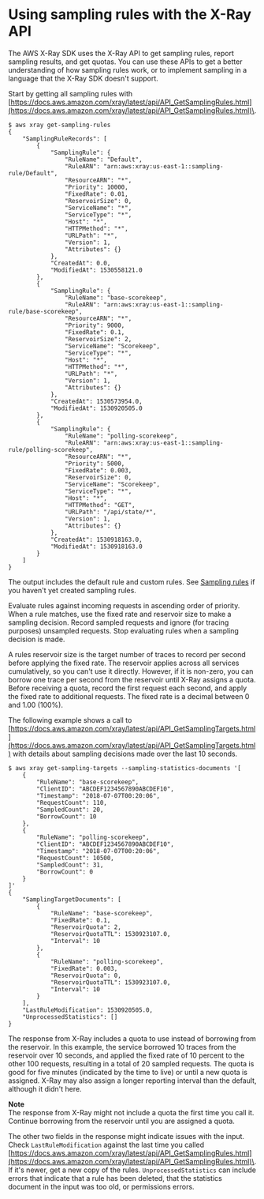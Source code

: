 # Using sampling rules with the X\-Ray API<a name="xray-api-sampling"></a>



The AWS X\-Ray SDK uses the X\-Ray API to get sampling rules, report sampling results, and get quotas\. You can use these APIs to get a better understanding of how sampling rules work, or to implement sampling in a language that the X\-Ray SDK doesn't support\.

Start by getting all sampling rules with [https://docs.aws.amazon.com/xray/latest/api/API_GetSamplingRules.html](https://docs.aws.amazon.com/xray/latest/api/API_GetSamplingRules.html)\.

```
$ aws xray get-sampling-rules
{
    "SamplingRuleRecords": [
        {
            "SamplingRule": {
                "RuleName": "Default",
                "RuleARN": "arn:aws:xray:us-east-1::sampling-rule/Default",
                "ResourceARN": "*",
                "Priority": 10000,
                "FixedRate": 0.01,
                "ReservoirSize": 0,
                "ServiceName": "*",
                "ServiceType": "*",
                "Host": "*",
                "HTTPMethod": "*",
                "URLPath": "*",
                "Version": 1,
                "Attributes": {}
            },
            "CreatedAt": 0.0,
            "ModifiedAt": 1530558121.0
        },
        {
            "SamplingRule": {
                "RuleName": "base-scorekeep",
                "RuleARN": "arn:aws:xray:us-east-1::sampling-rule/base-scorekeep",
                "ResourceARN": "*",
                "Priority": 9000,
                "FixedRate": 0.1,
                "ReservoirSize": 2,
                "ServiceName": "Scorekeep",
                "ServiceType": "*",
                "Host": "*",
                "HTTPMethod": "*",
                "URLPath": "*",
                "Version": 1,
                "Attributes": {}
            },
            "CreatedAt": 1530573954.0,
            "ModifiedAt": 1530920505.0
        },
        {
            "SamplingRule": {
                "RuleName": "polling-scorekeep",
                "RuleARN": "arn:aws:xray:us-east-1::sampling-rule/polling-scorekeep",
                "ResourceARN": "*",
                "Priority": 5000,
                "FixedRate": 0.003,
                "ReservoirSize": 0,
                "ServiceName": "Scorekeep",
                "ServiceType": "*",
                "Host": "*",
                "HTTPMethod": "GET",
                "URLPath": "/api/state/*",
                "Version": 1,
                "Attributes": {}
            },
            "CreatedAt": 1530918163.0,
            "ModifiedAt": 1530918163.0
        }
    ]
}
```

The output includes the default rule and custom rules\. See [Sampling rules](xray-api-configuration.md#xray-api-configuration-sampling) if you haven't yet created sampling rules\.

Evaluate rules against incoming requests in ascending order of priority\. When a rule matches, use the fixed rate and reservoir size to make a sampling decision\. Record sampled requests and ignore \(for tracing purposes\) unsampled requests\. Stop evaluating rules when a sampling decision is made\.

A rules reservoir size is the target number of traces to record per second before applying the fixed rate\. The reservoir applies across all services cumulatively, so you can't use it directly\. However, if it is non\-zero, you can borrow one trace per second from the reservoir until X\-Ray assigns a quota\. Before receiving a quota, record the first request each second, and apply the fixed rate to additional requests\. The fixed rate is a decimal between 0 and 1\.00 \(100%\)\.

The following example shows a call to [https://docs.aws.amazon.com/xray/latest/api/API_GetSamplingTargets.html](https://docs.aws.amazon.com/xray/latest/api/API_GetSamplingTargets.html) with details about sampling decisions made over the last 10 seconds\.

```
$ aws xray get-sampling-targets --sampling-statistics-documents '[
    {
        "RuleName": "base-scorekeep",
        "ClientID": "ABCDEF1234567890ABCDEF10",
        "Timestamp": "2018-07-07T00:20:06",
        "RequestCount": 110,
        "SampledCount": 20,
        "BorrowCount": 10
    },
    {
        "RuleName": "polling-scorekeep",
        "ClientID": "ABCDEF1234567890ABCDEF10",
        "Timestamp": "2018-07-07T00:20:06",
        "RequestCount": 10500,
        "SampledCount": 31,
        "BorrowCount": 0
    }
]'
{
    "SamplingTargetDocuments": [
        {
            "RuleName": "base-scorekeep",
            "FixedRate": 0.1,
            "ReservoirQuota": 2,
            "ReservoirQuotaTTL": 1530923107.0,
            "Interval": 10
        },
        {
            "RuleName": "polling-scorekeep",
            "FixedRate": 0.003,
            "ReservoirQuota": 0,
            "ReservoirQuotaTTL": 1530923107.0,
            "Interval": 10
        }
    ],
    "LastRuleModification": 1530920505.0,
    "UnprocessedStatistics": []
}
```

The response from X\-Ray includes a quota to use instead of borrowing from the reservoir\. In this example, the service borrowed 10 traces from the reservoir over 10 seconds, and applied the fixed rate of 10 percent to the other 100 requests, resulting in a total of 20 sampled requests\. The quota is good for five minutes \(indicated by the time to live\) or until a new quota is assigned\. X\-Ray may also assign a longer reporting interval than the default, although it didn't here\.

**Note**  
The response from X\-Ray might not include a quota the first time you call it\. Continue borrowing from the reservoir until you are assigned a quota\.

The other two fields in the response might indicate issues with the input\. Check `LastRuleModification` against the last time you called [https://docs.aws.amazon.com/xray/latest/api/API_GetSamplingRules.html](https://docs.aws.amazon.com/xray/latest/api/API_GetSamplingRules.html)\. If it's newer, get a new copy of the rules\. `UnprocessedStatistics` can include errors that indicate that a rule has been deleted, that the statistics document in the input was too old, or permissions errors\.